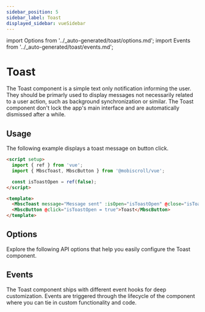 ```yaml
---
sidebar_position: 5
sidebar_label: Toast
displayed_sidebar: vueSidebar
---
```


import Options from '../\_auto-generated/toast/options.md';
import Events from '../\_auto-generated/toast/events.md';

# Toast

The Toast component is a simple text only notification informing the user.
They should be primarly used to display messages not necessarily related to a user action, such as background synchronization or similar.
The Toast component don't lock the app's main interface and are automatically dismissed after a while.

## Usage

The following example displays a toast message on button click.

```html
<script setup>
  import { ref } from 'vue';
  import { MbscToast, MbscButton } from '@mobiscroll/vue';

  const isToastOpen = ref(false);
</script>

<template>
  <MbscToast message="Message sent" :isOpen="isToastOpen" @close="isToastOpen = false" />
  <MbscButton @click="isToastOpen = true">Toast</MbscButton>
</template>
```

<div className="option-list">

## Options
Explore the following API options that help you easily configure the Toast component.

<Options />

## Events
The Toast component ships with different event hooks for deep customization. Events are triggered through the lifecycle of the component where you can tie in custom functionality and code.

<Events />

</div>
